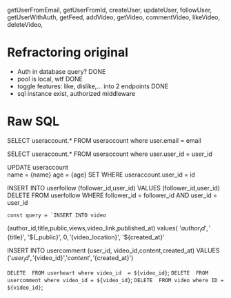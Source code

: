   getUserFromEmail,
  getUserFromId,
  createUser,
  updateUser,
  followUser,
  getUserWithAuth,
  getFeed,
  addVideo,
  getVideo,
  commentVideo,
  likeVideo,
  deleteVideo, 
 

# Refractoring original
- Auth in database query? DONE 
- pool is local, wtf   DONE
- toggle features: like, dislike,... into 2 endpoints  DONE
- sql instance exist, authorized middleware 



# Raw SQL


  SELECT useraccount.* FROM useraccount where user.email = email

  SELECT useraccount.* FROM useraccount where user.user_id = user_id

  UPDATE useraccount  
  name = {name} 
  age = {age}
  SET 
  WHERE useraccount.user_id = id  

  INSERT INTO userfollow (follower_id,user_id) VALUES (follower_id,user_id)
  DELETE FROM userfollow WHERE follower_id = follower_id AND user_id = user_id 

    const query = `INSERT INTO video  
  (author_id,title,public,views,video_link,published_at) values(
      '${author_id}',
      '${title}',
      '${_public}',
      ${0},
      '${video_location}',
      '${created_at}' 


INSERT INTO usercomment (user_id, video_id,content,created_at) VALUES  ('${user_id}','${video_id}','${content}','${created_at}')  

`DELETE  FROM userheart where video_id  = ${video_id}`; 
    `DELETE  FROM usercomment where video_id = ${video_id}`;
    `DELETE  FROM video where ID = ${video_id}`;

